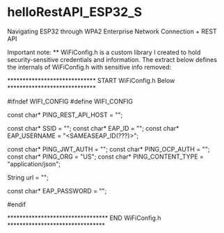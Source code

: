 # helloRestAPI_ESP32_S
Navigating ESP32 through WPA2 Enterprise Network Connection + REST API


Important note:
** WiFiConfig.h is a custom library I created to hold security-sensitive credentials and information. The extract below defines the internals of WiFiConfig.h with sensitive info removed:

***************************** START WiFiConfig.h Below *****************************

#ifndef WIFI_CONFIG
#define WIFI_CONFIG

const char* PING_REST_API_HOST = "<RESTAPIPATHHERE>";

const char* SSID = "<PINGWIFISSIDHERE>";
const char* EAP_ID = "<NETWORKLOGONNAMEHERE>";
const char* EAP_USERNAME = "<SAMEASEAP_ID(???)>";

const char* PING_JWT_AUTH = "<JWTAUTHTOKENHERE>";
const char* PING_OCP_AUTH = "<OCPTOKENHERE>";
const char* PING_ORG = "US";
const char* PING_CONTENT_TYPE = "application/json";
  
String url = "<RESTAPIURLHERE>";
  
const char* EAP_PASSWORD = "<YOURPASSWORDHERE>";
  
#endif

********************************* END WiFiConfig.h ********************************
